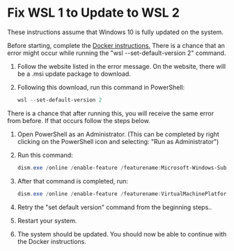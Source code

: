 # Fix WSL 1 to Update to WSL 2

These instructions assume that Windows 10 is fully updated on the system.

Before starting, complete the [Docker instructions.](DockerWindows.md) There is
a chance that an error might occur while running the "wsl --set-default-version
2" command.

1. Follow the website listed in the error message. On the website, there will be
   a .msi update package to download.
1. Following this download, run this command in PowerShell:

   ```powershell
   wsl --set-default-version 2
   ```

There is a chance that after running this, you will receive the same error from
before. If that occurs follow the steps below.

1. Open PowerShell as an Administrator. (This can be completed by right clicking
   on the PowerShell icon and selecting: "Run as Administrator")

1. Run this command:

   ```powershell
   dism.exe /online /enable-feature /featurename:Microsoft-Windows-Subsystem-Linux /all /norestart
   ```

1. After that command is completed, run:

   ```powershell
   dism.exe /online /enable-feature /featurename:VirtualMachinePlatform /all /norestart
   ```

1. Retry the "set default version" command from the beginning steps..
1. Restart your system.
1. The system should be updated. You should now be able to continue with the
   Docker instructions.
